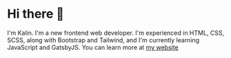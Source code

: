 # Hi there 👋

I'm Kalin. I'm a new frontend web developer. I'm experienced in HTML, CSS, SCSS, along with Bootstrap and Tailwind, and I'm currently learning JavaScript and GatsbyJS. You can learn more at [my website](https://kalinpatel.me)
